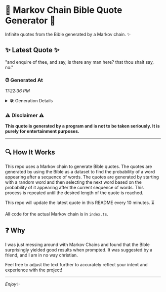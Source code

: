 # 📖 Markov Chain Bible Quote Generator 📖

Infinite quotes from the Bible generated by a Markov chain. ✨

## ✨ Latest Quote ✨
"and enquire of thee, and say, is there any man here? that thou shalt say, no."

### ⏰ Generated At
*11:22:36 PM*

<details>
    <summary>🛠️ Generation Details</summary>
    <p>
        <strong>🌱 Seed:</strong> and<br>
        <strong>🔄 Iterations:</strong> 15<br>
        <strong>📜 Context History:</strong><br>[ and ]: enquire<br>[ and, enquire ]: of<br>[ and, enquire, of ]: thee,<br>[ and, enquire, of, thee, ]: and<br>[ and, enquire, of, thee,, and ]: say,<br>[ and, enquire, of, thee,, and, say, ]: is<br>[ enquire, of, thee,, and, say,, is ]: there<br>[ of, thee,, and, say,, is, there ]: any<br>[ thee,, and, say,, is, there, any ]: man<br>[ and, say,, is, there, any, man ]: here?<br>[ say,, is, there, any, man, here? ]: that<br>[ is, there, any, man, here?, that ]: thou<br>[ there, any, man, here?, that, thou ]: shalt<br>[ any, man, here?, that, thou, shalt ]: say,<br>[ man, here?, that, thou, shalt, say, ]: no.<br>
    </p>
</details>

### ⚠️ Disclaimer ⚠️
**This quote is generated by a program and is not to be taken seriously. It is purely for entertainment purposes.**

---

## 🔍 How It Works

This repo uses a Markov chain to generate Bible quotes. The quotes are generated by using the Bible as a dataset to find the probability of a word appearing after a sequence of words. The quotes are generated by starting with a random word and then selecting the next word based on the probability of it appearing after the current sequence of words. This process is repeated until the desired length of the quote is reached.

This repo will update the latest quote in this README every 10 minutes. ⏳

All code for the actual Markov chain is in `index.ts`.

## ❓ Why

I was just messing around with Markov Chains and found that the Bible surprisingly yielded good results when prompted. 
It was suggested by a friend, and I am in no way christian.

Feel free to adjust the text further to accurately reflect your intent and experience with the project!

---

*Enjoy*✨
